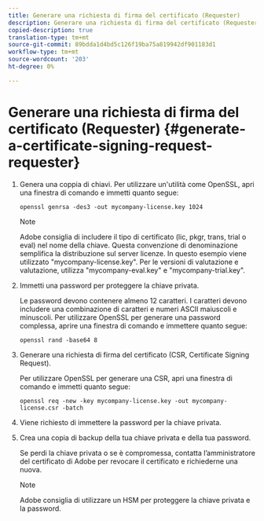 ```yaml
---
title: Generare una richiesta di firma del certificato (Requester)
description: Generare una richiesta di firma del certificato (Requester)
copied-description: true
translation-type: tm+mt
source-git-commit: 89bdda1d4bd5c126f19ba75a819942df901183d1
workflow-type: tm+mt
source-wordcount: '203'
ht-degree: 0%

---
```



# Generare una richiesta di firma del certificato (Requester) {#generate-a-certificate-signing-request-requester}

1. Genera una coppia di chiavi. Per utilizzare un&#39;utilità come OpenSSL, apri una finestra di comando e immetti quanto segue:

   ```
   openssl genrsa -des3 -out mycompany-license.key 1024
   ```

   >[!NOTE]
   >
   >Adobe consiglia di includere il tipo di certificato (lic, pkgr, trans, trial o eval) nel nome della chiave. Questa convenzione di denominazione semplifica la distribuzione sul server licenze. In questo esempio viene utilizzato &quot;mycompany-license.key&quot;. Per le versioni di valutazione e valutazione, utilizza &quot;mycompany-eval.key&quot; e &quot;mycompany-trial.key&quot;.

1. Immetti una password per proteggere la chiave privata.

   Le password devono contenere almeno 12 caratteri. I caratteri devono includere una combinazione di caratteri e numeri ASCII maiuscoli e minuscoli. Per utilizzare OpenSSL per generare una password complessa, aprire una finestra di comando e immettere quanto segue:

   ```
   openssl rand -base64 8
   ```

1. Generare una richiesta di firma del certificato (CSR, Certificate Signing Request).

   Per utilizzare OpenSSL per generare una CSR, apri una finestra di comando e immetti quanto segue:

   ```
   openssl req -new -key mycompany-license.key -out mycompany-license.csr -batch 
   ```

1. Viene richiesto di immettere la password per la chiave privata.
1. Crea una copia di backup della tua chiave privata e della tua password.

   Se perdi la chiave privata o se è compromessa, contatta l’amministratore del certificato di Adobe per revocare il certificato e richiederne una nuova.

   >[!NOTE]
   >
   >Adobe consiglia di utilizzare un HSM per proteggere la chiave privata e la password.

